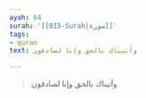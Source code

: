 ```yaml
---
ayah: 64
surah: '[[015-Surah|سورة]]'
tags:
- quran
text: وأتيناك بالحق وإنا لصادقون

---
```

> وأتيناك بالحق وإنا لصادقون
